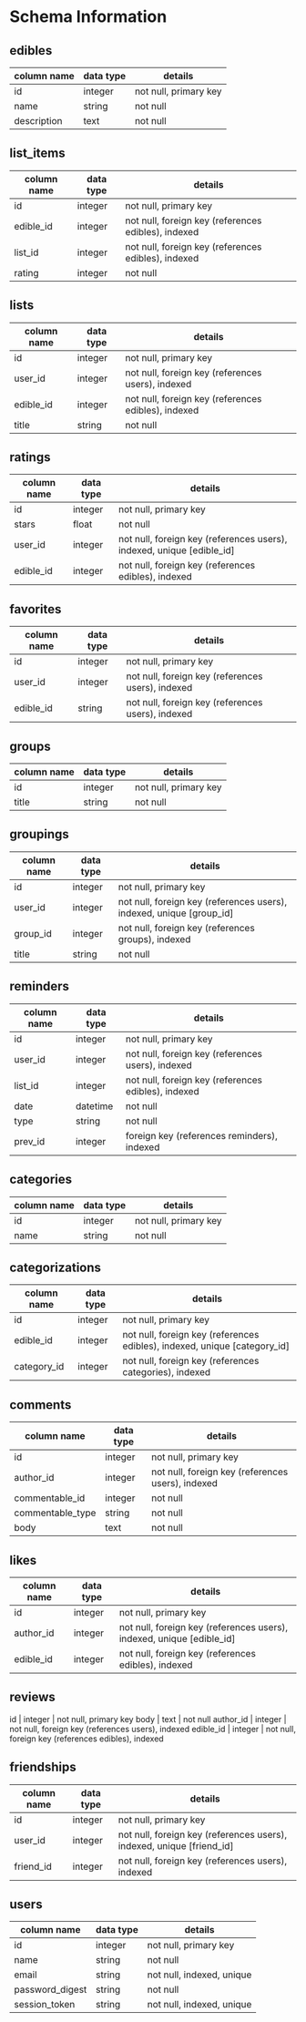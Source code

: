 # Schema Information

## edibles
column name | data type | details
------------|-----------|-----------------------
id          | integer   | not null, primary key
name        | string    | not null
description | text      | not null

## list_items
column name | data type | details
------------|-----------|-----------------------
id          | integer   | not null, primary key
edible_id   | integer   | not null, foreign key (references edibles), indexed
list_id     | integer   | not null, foreign key (references edibles), indexed
rating      | integer   | not null

## lists
column name | data type | details
------------|-----------|-----------------------
id          | integer   | not null, primary key
user_id     | integer   | not null, foreign key (references users), indexed
edible_id   | integer   | not null, foreign key (references edibles), indexed
title       | string    | not null

## ratings
column name | data type | details
------------|-----------|-----------------------
id          | integer   | not null, primary key
stars       | float     | not null
user_id   | integer   | not null, foreign key (references users), indexed, unique [edible_id]
edible_id   | integer   | not null, foreign key (references edibles), indexed

## favorites
column name | data type | details
------------|-----------|-----------------------
id          | integer   | not null, primary key
user_id     | integer   | not null, foreign key (references users), indexed
edible_id   | string    | not null, foreign key (references users), indexed

## groups
column name | data type | details
------------|-----------|-----------------------
id          | integer   | not null, primary key
title       | string    | not null

## groupings
column name | data type | details
------------|-----------|-----------------------
id          | integer   | not null, primary key
user_id     | integer   | not null, foreign key (references users), indexed, unique [group_id]
group_id    | integer   | not null, foreign key (references groups), indexed
title       | string    | not null

## reminders
column name | data type | details
------------|-----------|-----------------------
id          | integer   | not null, primary key
user_id     | integer   | not null, foreign key (references users), indexed
list_id     | integer   | not null, foreign key (references edibles), indexed
date        | datetime  | not null
type        | string    | not null
prev_id     | integer   | foreign key (references reminders), indexed

## categories
column name | data type | details
------------|-----------|-----------------------
id          | integer   | not null, primary key
name        | string    | not null

## categorizations
column name | data type | details
------------|-----------|-----------------------
id          | integer   | not null, primary key
edible_id   | integer   | not null, foreign key (references edibles), indexed, unique [category_id]
category_id | integer   | not null, foreign key (references categories), indexed

## comments
column name     | data type | details
----------------|-----------|-----------------------
id              | integer   | not null, primary key
author_id       | integer   | not null, foreign key (references users), indexed
commentable_id  | integer   | not null
commentable_type| string    | not null
body            | text      | not null

## likes
column name | data type | details
------------|-----------|-----------------------
id          | integer   | not null, primary key
author_id   | integer   | not null, foreign key (references users), indexed, unique [edible_id]
edible_id   | integer   | not null, foreign key (references edibles), indexed

## reviews
id          | integer   | not null, primary key
body        | text      | not null
author_id   | integer   | not null, foreign key (references users), indexed
edible_id   | integer   | not null, foreign key (references edibles), indexed

## friendships
column name     | data type | details
----------------|-----------|-----------------------
id              | integer   | not null, primary key
user_id         | integer   | not null, foreign key (references users), indexed, unique [friend_id]
friend_id       | integer   | not null, foreign key (references users), indexed

## users
column name     | data type | details
----------------|-----------|-----------------------
id              | integer   | not null, primary key
name            | string    | not null
email           | string    | not null, indexed, unique
password_digest | string    | not null
session_token   | string    | not null, indexed, unique
